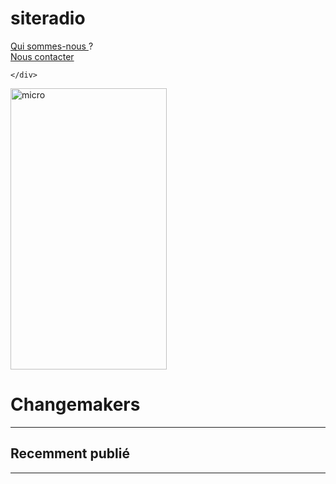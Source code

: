# siteradio
<!DOCTYPE html>
<html lang="en" dir="ltr">
  <head>
    <meta charset="utf-8">
    <title>🎧Changemakers🎧</title>
  </head>
  <link rel="Stylesheet" href="D:\Web development\css\podcast.css">
  <body>
    <div class="banniere">
      <p><a href="Quisommesnous.html">Qui sommes-nous </a>?<br>
        <a href="nouscontacter.html">Nous contacter</a></p>

    </div>

<div class="debut">

</div>
<img src="D:\le mike.png" alt="micro"
class="center"
class="image"
width="250"
height="450">
<h1 class="titre">Changemakers</h1>
<hr>
<h2>Recemment publié</h2>
<hr>


  </body>
</html>
